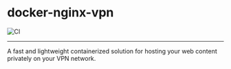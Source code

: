# docker-nginx-vpn

![CI](https://github.com/ZalgoNoise/docker-nginx-vpn/workflows/CI/badge.svg)

__________________

A fast and lightweight containerized solution for hosting your web content privately on your VPN network.
